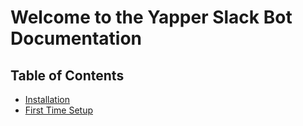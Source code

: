 # Welcome to the Yapper Slack Bot Documentation

## Table of Contents

- [Installation](#installation)
- [First Time Setup](#first-time-setup)

